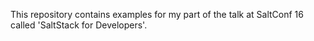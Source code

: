 This repository contains examples for my part of the talk at SaltConf 16 called
'SaltStack for Developers'.


